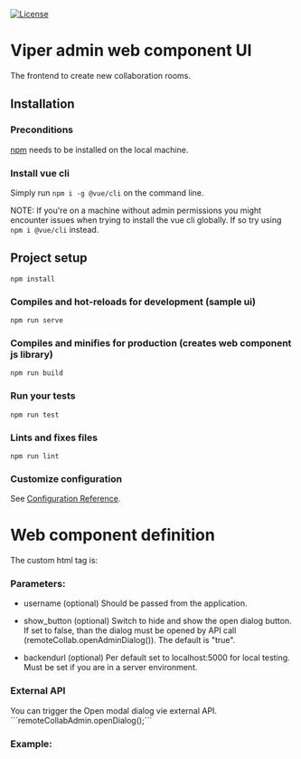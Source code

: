 [![License](https://img.shields.io/badge/License-Apache%202.0-blue.svg)](https://opensource.org/licenses/Apache-2.0)

# Viper admin web component UI 

The frontend to create new collaboration rooms. 

## Installation 

### Preconditions

[npm](https://nodejs.org/en/download/) needs to be installed on the local machine.

### Install vue cli

Simply run ``npm i -g @vue/cli`` on the command line.

NOTE: If you're on a machine without admin permissions you might encounter issues when trying to install the vue cli globally.
If so try using ``npm i @vue/cli`` instead.


## Project setup
```
npm install
```

### Compiles and hot-reloads for development (sample ui)
```
npm run serve
```

### Compiles and minifies for production (creates web component js library)
```
npm run build
```

### Run your tests
```
npm run test
```

### Lints and fixes files
```
npm run lint
```

### Customize configuration
See [Configuration Reference](https://cli.vuejs.org/config/).


# Web component definition  

The custom html tag is: 
  <remote-collab-admin-component></remote-collab-admin-component>

### Parameters: 

- username (optional)
 Should be passed from the application. 

- show_button (optional) 
Switch to hide and show the open dialog button. If set to false, than the dialog must be opened by API call (remoteCollab.openAdminDialog()). The default is "true".

- backendurl (optional)
Per default set to localhost:5000 for local testing. Must be set if you are in a server environment.


### External API 
You can trigger the Open modal dialog vie external API. 
´´´remoteCollabAdmin.openDialog();´´´


### Example: 
 <remote-collab-admin-component username="qx443322" show_button="false"></remote-collab-admin-component>
